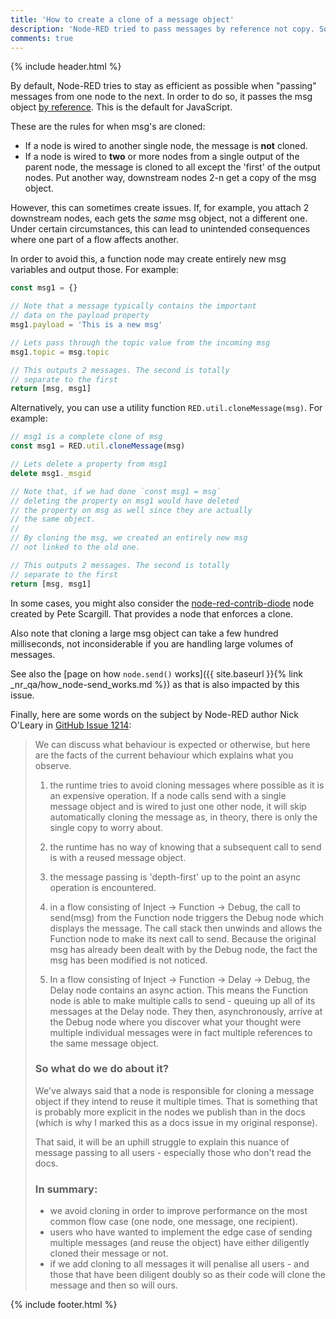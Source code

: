 ```yaml
---
title: 'How to create a clone of a message object'
description: 'Node-RED tried to pass messages by reference not copy. Sometimes though, a copy is needed.'
comments: true
---
```

{% include header.html %}

By default, Node-RED tries to stay as efficient as possible when "passing" messages from one node to the next. In order to do so, it passes the msg object [by reference](https://hackernoon.com/grasp-by-value-and-by-reference-in-javascript-7ed75efa1293). This is the default for JavaScript.

These are the rules for when msg's are cloned:
- If a node is wired to another single node, the message is **not** cloned.
- If a node is wired to **two** or more nodes from a single output of the parent node, the message is cloned to all except the 'first' of the output nodes. Put another way, downstream nodes 2-n get a copy of the msg object.

However, this can sometimes create issues. If, for example, you attach 2 downstream nodes, each gets the _same_ msg object, not a different one. Under certain circumstances, this can lead to unintended consequences where one part of a flow affects another.

In order to avoid this, a function node may create entirely new msg variables and output those. For example:

```javascript
const msg1 = {}

// Note that a message typically contains the important
// data on the payload property
msg1.payload = 'This is a new msg'

// Lets pass through the topic value from the incoming msg
msg1.topic = msg.topic

// This outputs 2 messages. The second is totally
// separate to the first
return [msg, msg1]
```

Alternatively, you can use a utility function `RED.util.cloneMessage(msg)`. For example:

```javascript
// msg1 is a complete clone of msg
const msg1 = RED.util.cloneMessage(msg)

// Lets delete a property from msg1
delete msg1._msgid

// Note that, if we had done `const msg1 = msg`
// deleting the property on msg1 would have deleted
// the property on msg as well since they are actually
// the same object.
//
// By cloning the msg, we created an entirely new msg
// not linked to the old one.

// This outputs 2 messages. The second is totally
// separate to the first
return [msg, msg1]
```

In some cases, you might also consider the [node-red-contrib-diode](https://www.npmjs.com/package/node-red-contrib-diode) node created by Pete Scargill. That provides a node that enforces a clone.

Also note that cloning a large msg object can take a few hundred milliseconds, not inconsiderable if you are handling large volumes of messages.

See also the [page on how `node.send()` works]({{ site.baseurl }}{% link _nr_qa/how_node-send_works.md %}) as that is also impacted by this issue.

Finally, here are some words on the subject by Node-RED author Nick O'Leary in [GitHub Issue 1214](https://github.com/node-red/node-red/issues/1214):

> We can discuss what behaviour is expected or otherwise, but here are the facts of the current behaviour which explains what you observe.
>
> 1. the runtime tries to avoid cloning messages where possible as it is an expensive operation. If a node calls send with a single message object and is wired to just one other node, it will skip automatically cloning the message as, in theory, there is only the single copy to worry about.
>
> 2. the runtime has no way of knowing that a subsequent call to send is with a reused message object.
>
> 3. the message passing is 'depth-first' up to the point an async operation is encountered.
>
> 4. in a flow consisting of Inject -> Function -> Debug, the call to send(msg) from the Function node triggers the Debug node which displays the message. The call stack then unwinds and allows the Function node to make its next call to send. Because the original msg has already been dealt with by the Debug node, the fact the msg has been modified is not noticed.
>
> 5. In a flow consisting of Inject -> Function -> Delay -> Debug, the Delay node contains an async action. This means the Function node is able to make multiple calls to send - queuing up all of its messages at the Delay node. They then, asynchronously, arrive at the Debug node where you discover what your thought were multiple individual messages were in fact multiple references to the same message object.
>
> ### So what do we do about it?
> We've always said that a node is responsible for cloning a message object if they intend to reuse it multiple times. That is something that is probably more explicit in the nodes we publish than in the docs (which is why I marked this as a docs issue in my original response).
>
> That said, it will be an uphill struggle to explain this nuance of message passing to all users - especially those who don't read the docs.
>
> ### In summary:
> * we avoid cloning in order to improve performance on the most common flow case (one node, one message, one recipient).
> * users who have wanted to implement the edge case of sending multiple messages (and reuse the object) have either diligently cloned their message or not.
> * if we add cloning to all messages it will penalise all users - and those that have been diligent doubly so as their code will clone the message and then so will ours.

{% include footer.html %}

